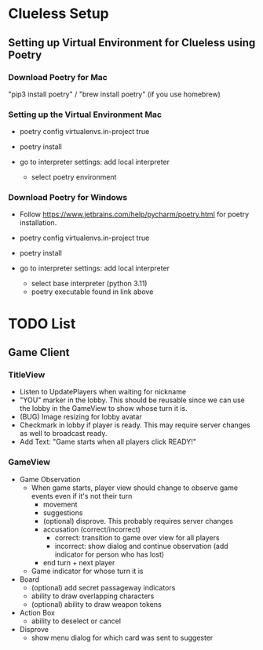 # Clueless Setup
## Setting up Virtual Environment for Clueless using Poetry

### Download Poetry for Mac

"pip3 install poetry" / "brew install poetry" (if you use homebrew)

### Setting up the Virtual Environment Mac

- poetry config virtualenvs.in-project true

- poetry install

- go to interpreter settings: add local interpreter 

  - select poetry environment

### Download Poetry for Windows

- Follow https://www.jetbrains.com/help/pycharm/poetry.html for poetry installation.

- poetry config virtualenvs.in-project true

- poetry install

- go to interpreter settings: add local interpreter
  - select base interpreter (python 3.11)
  - poetry executable found in link above



# TODO List
## Game Client
### TitleView
- Listen to UpdatePlayers when waiting for nickname
- "YOU" marker in the lobby. This should be reusable since we can use the lobby in the GameView to show whose turn it is.
- (BUG) Image resizing for lobby avatar
- Checkmark in lobby if player is ready. This may require server changes as well to broadcast ready.
- Add Text: "Game starts when all players click READY!"

### GameView
- Game Observation
  - When game starts, player view should change to observe game events even if it's not their turn
    - movement
    - suggestions
    - (optional) disprove. This probably requires server changes
    - accusation (correct/incorrect)
      - correct: transition to game over view for all players
      - incorrect: show dialog and continue observation (add indicator for person who has lost)
    - end turn + next player
  - Game indicator for whose turn it is
- Board
  - (optional) add secret passageway indicators
  - ability to draw overlapping characters
  - (optional) ability to draw weapon tokens
- Action Box
  - ability to deselect or cancel
- Disprove
  - show menu dialog for which card was sent to suggester
